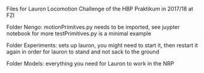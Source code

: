 Files for Lauron Locomotion Challenge of the HBP Praktikum in 2017/18 at FZI

Folder Nengo:
motionPrimitves.py needs to be imported, see juypter notebook for more
testPrimitives.py is a minimal example

Folder Experiments:
sets up lauron, you might need to start it, then restart it again in order for lauron to stand and not sack to the ground

Folder Models:
everything you need for Lauron to work in the NRP 
